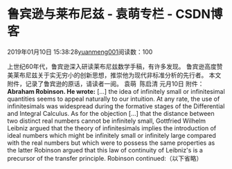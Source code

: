 
# 鲁宾逊与莱布尼兹 - 袁萌专栏 - CSDN博客

2019年01月10日 15:38:28[yuanmeng001](https://me.csdn.net/yuanmeng001)阅读数：100


上世纪60年代，鲁宾逊深入研读莱布尼兹数学手稿，有许多发现。
鲁宾逊高度赞美莱布尼兹关于实无穷小的创新思想，推崇他为现代非标准分析的先行者。
本文附件，记录了鲁宾逊的原话，请读者一阅。
袁萌  陈启清 元月10日
附件：
**Abraham Robinson. He wrote:**
[...] the idea of infinitely small or infinitesimal quantities seems to appeal naturally to our intuition. At any rate, the use of infinitesimals was widespread during the formative stages of the Differential and Integral Calculus. As for the objection [...] that the distance between two distinct real numbers cannot be infinitely small, Gottfried Wilhelm Leibniz argued that the theory of infinitesimals implies the introduction of ideal numbers which might be infinitely small or infinitely large compared with the real numbers but which were to possess the same properties as the latter
Robinson argued that this law of continuity of Leibniz's is a precursor of the transfer principle. Robinson continued:（以下省略）


